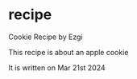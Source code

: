 # recipe
Cookie Recipe by Ezgi

This recipe is about an apple cookie

It is written on Mar 21st 2024
